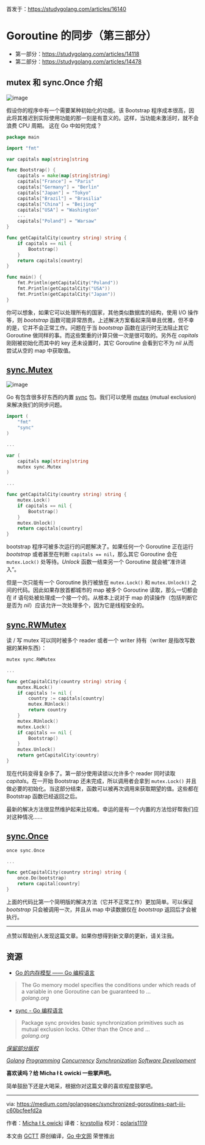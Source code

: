 首发于：https://studygolang.com/articles/16140

# Goroutine 的同步（第三部分）

- 第一部分：https://studygolang.com/articles/14118
- 第二部分：https://studygolang.com/articles/14478

## mutex 和 sync.Once 介绍

![image](https://raw.githubusercontent.com/studygolang/gctt-images/master/sync-goroutine/part3-1.jpeg)

假设你的程序中有一个需要某种初始化的功能。该 Bootstrap 程序成本很高，因此将其推迟到实际使用功能的那一刻是有意义的。这样，当功能未激活时，就不会浪费 CPU 周期。 这在 Go 中如何完成？

```go
package main

import "fmt"

var capitals map[string]string

func Bootstrap() {
    capitals = make(map[string]string)
    capitals["France"] = "Paris"
    capitals["Germany"] = "Berlin"
    capitals["Japan"] = "Tokyo"
    capitals["Brazil"] = "Brasilia"
    capitals["China"] = "Beijing"
    capitals["USA"] = "Washington"
    ...
    capitals["Poland"] = "Warsaw"
}

func getCapitalCity(country string) string {
    if capitals == nil {
        Bootstrap()
    }
    return capitals[country]
}

func main() {
    fmt.Println(getCapitalCity("Poland"))
    fmt.Println(getCapitalCity("USA"))
    fmt.Println(getCapitalCity("Japan"))
}
```

你可以想象，如果它可以处理所有的国家，其他类似数据库的结构，使用 I/O 操作等，则 *bootstrap* 函数可能非常昂贵。上述解决方案看起来简单且优雅，但不幸的是，它并不会正常工作。问题在于当 *bootstrap* 函数在运行时无法阻止其它 Goroutine 做同样的事。而这些繁重的计算只做一次是很可取的。另外在 *capitals* 刚刚被初始化而其中的 key 还未设置时，其它 Goroutine 会看到它不为 *nil* 从而尝试从空的 map 中获取值。

## [sync.Mutex](https://golang.org/pkg/sync/#Mutex)

![image](https://raw.githubusercontent.com/studygolang/gctt-images/master/sync-goroutine/part3-2.jpeg)

Go 有包含很多好东西的内置 [sync](https://golang.org/pkg/sync/) 包。我们可以使用 [mutex](https://en.wikipedia.org/wiki/Mutual_exclusion) (mutual exclusion) 来解决我们的同步问题。

```go
import (
    "fmt"
    "sync"
)

...

var (
    capitals map[string]string
    mutex sync.Mutex
)

...

func getCapitalCity(country string) string {
    mutex.Lock()
    if capitals == nil {
        Bootstrap()
    }
    mutex.Unlock()
    return capitals[country]
}
```

bootstrap 程序可被多次运行的问题解决了。如果任何一个 Goroutine 正在运行 *bootstrap* 或者甚至在判断 `capitals == nil`，那么其它 Goroutine 会在 `mutex.Lock()` 处等待。*Unlock* 函数一结束另一个 Goroutine 就会被“准许进入”。

但是一次只能有一个 Goroutine 执行被放在 `mutex.Lock()` 和 `mutex.Unlock()` 之间的代码。因此如果存放首都城市的 map 被多个 Goroutine 读取，那么一切都会在 if 语句处被处理成一个接一个的。从根本上说对于 map 的读操作（包括判断它是否为 *nil*）应该允许一次处理多个，因为它是线程安全的。

## [sync.RWMutex](https://golang.org/pkg/sync/#RWMutex)

读 / 写 mutex 可以同时被多个 reader 或者一个 writer 持有（writer 是指改写数据的某种东西）：

```go
mutex sync.RWMutex

...

func getCapitalCity(country string) string {
    mutex.RLock()
    if capitals != nil {
        country := capitals[country]
        mutex.RUnlock()
        return country
    }
    mutex.RUnlock()
    mutex.Lock()
    if capitals == nil {
        Bootstrap()
    }
    mutex.Unlock()
    return getCapitalCity(country)
}
```

现在代码变得复杂多了。第一部分使用读锁以允许多个 reader 同时读取 *capitals*。在一开始 Bootstrap 还未完成，所以调用者会拿到 `mutex.Lock()` 并且做必要的初始化。当这部分结束，函数可以被再次调用来获取期望的值。这些都在 Bootstrap 函数已经返回之后。

最新的解决方法很显然维护起来比较难。幸运的是有一个内置的方法恰好帮我们应对这种情况……

## [sync.Once](https://golang.org/pkg/sync/#Once)

```go
once sync.Once

...

func getCapitalCity(country string) string {
    once.Do(bootstrap)
    return capital[country]
}
```

上面的代码比第一个简明版的解决方法（它并不正常工作）更加简单。可以保证 *bootstrap* 只会被调用一次，并且从 map 中读数据仅在 *bootstrap* 返回后才会被执行。

---

点赞以帮助别人发现这篇文章。如果你想得到新文章的更新，请关注我。

## 资源

- [Go 的内存模型 —— Go 编程语言](https://golang.org/ref/mem)

>The Go memory model specifies the conditions under which reads of a variable in one Goroutine can be guaranteed to …
<br>*golang.org*

- [sync - Go 编程语言](https://golang.org/pkg/sync/)
>Package sync provides basic synchronization primitives such as mutual exclusion locks. Other than the Once and …
<br>*golang.org*

*[保留部分版权](http://creativecommons.org/licenses/by/4.0/)*

*[Golang](https://medium.com/tag/golang?source=post)*
*[Programming](https://medium.com/tag/programming?source=post)*
*[Concurrency](https://medium.com/tag/concurrency?source=post)*
*[Synchronization](https://medium.com/tag/synchronization?source=post)*
*[Software Development](https://medium.com/tag/software-development?source=post)*

**喜欢读吗？给 Micha ł Ł owicki 一些掌声吧。**

简单鼓励下还是大喝采，根据你对这篇文章的喜欢程度鼓掌吧。

---

via: https://medium.com/golangspec/synchronized-goroutines-part-iii-c60bcfeefd2a

作者：[Micha ł Ł owicki](https://medium.com/@mlowicki)
译者：[krystollia](https://github.com/krystollia)
校对：[polaris1119](https://github.com/polaris1119)

本文由 [GCTT](https://github.com/studygolang/GCTT) 原创编译，[Go 中文网](https://studygolang.com/) 荣誉推出
